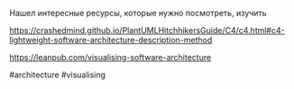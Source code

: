 Нашел интересные ресурсы, которые нужно посмотреть, изучить

https://crashedmind.github.io/PlantUMLHitchhikersGuide/C4/c4.html#c4-lightweight-software-architecture-description-method

https://leanpub.com/visualising-software-architecture

#architecture #visualising